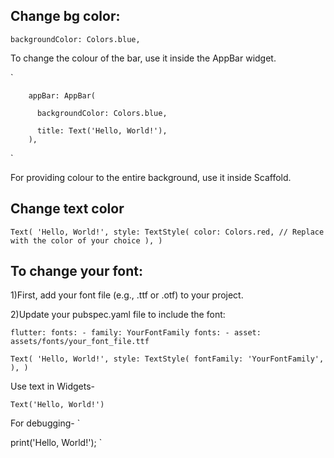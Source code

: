 ## Change bg color:

  `
backgroundColor: Colors.blue,
`

To change the colour of the bar, use it inside the AppBar widget.

`

        appBar: AppBar(
        
          backgroundColor: Colors.blue,
          
          title: Text('Hello, World!'),
        ),
 `
 
For providing colour to the entire background, use it inside Scaffold.

## Change text color
`
Text(
  'Hello, World!',
  style: TextStyle(
    color: Colors.red, // Replace with the color of your choice
  ),
)
`

## To change your font:


1)First, add your font file (e.g., .ttf or .otf) to your project.

2)Update your pubspec.yaml file to include the font:

`
flutter:
  fonts:
    - family: YourFontFamily
      fonts:
        - asset: assets/fonts/your_font_file.ttf
`

`
Text(
  'Hello, World!',
  style: TextStyle(
    fontFamily: 'YourFontFamily',
  ),
)
`

Use text in Widgets-

`
Text('Hello, World!')
`

For debugging-
`

print('Hello, World!');
`
